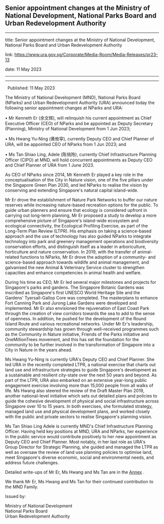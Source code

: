 ## Senior appointment changes at the Ministry of National Development, National Parks Board and Urban Redevelopment Authority
---
title: Senior appointment changes at the Ministry of National Development, National Parks Board and Urban Redevelopment Authority

link: https://www.ura.gov.sg/Corporate/Media-Room/Media-Releases/pr23-13

date: 11 May 2023

---

--------------------------------------------------------------------------------------------------------------------------

  Published: 11 May 2023

The Ministry of National Development (MND), National Parks Board (NParks) and Urban Redevelopment Authority (URA) announced today the following senior appointment changes at NParks and URA:  
  
• Mr Kenneth Er (余文辉), will relinquish his current appointment as Chief Executive Officer (CEO) of NParks and be appointed as Deputy Secretary (Planning), Ministry of National Development from 1 Jun 2023;   
  
• Ms Hwang Yu-Ning (黄攸寜), currently Deputy CEO and Chief Planner of URA, will be appointed CEO of NParks from 1 Jun 2023; and  
  
• Ms Tan Shiao Ling, Adele (陈俏玲), currently Chief Infrastructure Planning Officer (CIPO) at MND, will hold concurrent appointments as Deputy CEO and Chief Planner of URA from 1 June 2023.   
  
As CEO of NParks since 2014, Mr Kenneth Er played a key role in the conceptualisation of the City in Nature vision, one of the five pillars under the Singapore Green Plan 2030, and led NParks to realise the vision by conserving and extending Singapore's natural capital island-wide.    
  
Mr Er drove the establishment of Nature Park Networks to buffer our nature reserves while increasing nature-based recreation options for the public. To guide urban planners and ensure that ecology is considered upfront in carrying out long-term planning, Mr Er proposed a study to develop a more comprehensive picture of Singapore's island-wide ecosystem and ecological connectivity, the Ecological Profiling Exercise, as part of the Long-Term Plan Review (LTPR). His emphasis on taking a science-based approach and the use of technology has also guided NParks to integrate technology into park and greenery management operations and biodiversity conservation efforts, and distinguish itself as a leader in arboriculture, horticulture and nature conservation. In 2019, with the transfer of animal-related functions to NParks, Mr Er drove the adoption of a community- and science-based approach towards wildlife and animal management, and galvanised the new Animal & Veterinary Service cluster to strengthen capacities and enhance competencies in animal health and welfare.  
  
During his time as CEO, Mr Er led several major milestones and projects for Singapore's parks and gardens. The Singapore Botanic Gardens was inscribed as Singapore's first UNESCO World Heritage Site and the Gardens' Tyersall-Gallop Core was completed. The masterplans to enhance Fort Canning Park and Jurong Lake Gardens were developed and implemented. Mr Er also envisioned the rejuvenation of East Coast Park through the creation of view corridors towards the sea to add to the sense of openness. In addition, he pushed for the development of the Round Island Route and various recreational networks. Under Mr Er's leadership, community stewardship has grown through well-received programmes such as the Community in Nature initiative, Friends of the Parks initiative and OneMillionTrees movement, and this has set the foundation for the community to be further involved in the transformation of Singapore into a City in Nature in the years ahead.   
  
Ms Hwang Yu-Ning is currently URA's Deputy CEO and Chief Planner. She led URA in the recently completed LTPR, a national exercise that charts out land use and infrastructure strategies to guide Singapore's development as a sustainable and resilient city-state over the next 50 years and beyond. As part of the LTPR, URA also embarked on an extensive year-long public engagement exercise involving more than 15,000 people from all walks of life. Ms Hwang also steered the review of the Draft Master Plan 2019, another national-level initiative which sets out detailed plans and policies to guide the cohesive development of physical and social infrastructure across Singapore over 10 to 15 years. In both exercises, she formulated strategy, managed land use and physical development plans, and worked closely with the public and private sectors to realise Singapore's planning vision.  
  
Ms Tan Shiao Ling Adele is currently MND's Chief Infrastructure Planning Officer. Having held key positions at MND, URA and NParks, her experience in the public service would contribute positively to her new appointment as Deputy CEO and Chief Planner. Most notably, in her last role as URA's Group Director for Strategic Planning, she guided and managed the LTPR as well as oversaw the review of land use planning policies to optimise land, meet Singapore's diverse economic, social and environmental needs, and address future challenges.   
  
Detailed write-ups of Mr Er, Ms Hwang and Ms Tan are in the [Annex](https://www.ura.gov.sg/-/media/Corporate/Media-Room/2023/May/pr23-13a.pdf) .  
  
We thank Mr Er, Ms Hwang and Ms Tan for their continued contribution to the MND Family.

Issued by:

Ministry of National Development   
National Parks Board   
Urban Redevelopment Authority